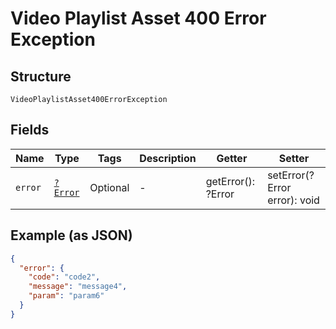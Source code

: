 
# Video Playlist Asset 400 Error Exception

## Structure

`VideoPlaylistAsset400ErrorException`

## Fields

| Name | Type | Tags | Description | Getter | Setter |
|  --- | --- | --- | --- | --- | --- |
| `error` | [`?Error`](../../doc/models/error.md) | Optional | - | getError(): ?Error | setError(?Error error): void |

## Example (as JSON)

```json
{
  "error": {
    "code": "code2",
    "message": "message4",
    "param": "param6"
  }
}
```

